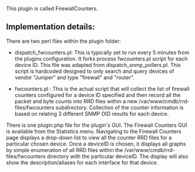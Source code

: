 This plugin is called FirewallCounters. 

Implementation details:
--------------------------------
There are two perl files within the plugin folder:

  * dispatch_fwcounters.pl: This is typically set to run every 5 minutes from the plugins configuration. It forks process fwcounters.pl script for each device ID. This file was adapted from dispatch_snmp_pollers.pl. This script is hardcoded designed to only search and query devices of vendor "Juniper" and type "firewall" and "router".

  * fwcounters.pl : This is the actual script that will collect the list of firewall counters configured for a device ID specified and then record all the packet and byte counts into RRD files within a new /var/www/cmdb/rrd-files/fwcounters subdirectory. Collection of the counter information is based on relating 3 different SNMP OID results for each device.

There is one plugin.php file for the plugin's GUI. The Firewall Counters GUI is available from the Statistics menu. Navigating to the Firewall Counters page displays a drop-down list to view all the counter RRD files for a particular chosen device. Once a deviceID is chosen, it displays all graphs by simple enumeration of all RRD files within the /var/www/cmdb/rrd-files/fwcounters directory with the particular deviceID. The display will also show the description/aliases for each interface for that device.

